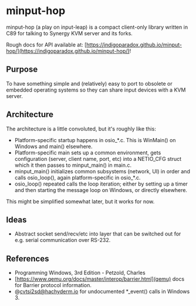 # minput-hop

minput-hop (a play on input-leap) is a compact client-only library written in C89 for talking to Synergy KVM server and its forks.

Rough docs for API available at: [https://indigoparadox.github.io/minput-hop/](https://indigoparadox.github.io/minput-hop/)!

## Purpose

To have something simple and (relatively) easy to port to obsolete or embedded operating systems so they can share input devices with a KVM server.

## Architecture

The architecture is a little convoluted, but it's roughly like this:

 * Platform-specific startup happens in osio\_\*.c. This is WinMain() on Windows and main() elsewhere.
 * Platform-specific main sets up a common environment, gets configuration (server, client name, port, etc) into a NETIO\_CFG struct which it then passes to minput\_main() in main.c.
 * minput\_main() initializes common subsystems (network, UI) in order and calls osio\_loop(), again platform-specific in osio\_\*.c.
 * osio\_loop() repeated calls the loop iteration; either by setting up a timer and then starting the message loop on Windows, or directly elsewhere.

This might be simplified somewhat later, but it works for now.

## Ideas

 - Abstract socket send/recv/etc into layer that can be switched out for e.g.
   serial communication over RS-232.

## References

- Programming Windows, 3rd Edition - Petzold, Charles
- [https://www.qemu.org/docs/master/interop/barrier.html](qemu) docs for Barrier protocol information.
- @cvtsi2sd@hachyderm.io for undocumented \*\_event() calls in Windows 3.

